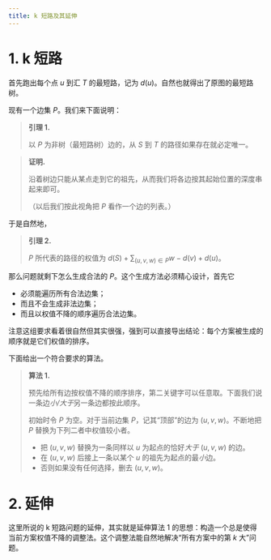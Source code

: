 ```yaml
---
title: k 短路及其延伸
---
```


# 1. k 短路

首先跑出每个点 $u$ 到汇 $T$ 的最短路，记为 $d(u)$。自然也就得出了原图的最短路树。

现有一个边集 $P$。我们来下面说明：

> **引理 1.**
>
> 以 $P$ 为非树（最短路树）边的，从 $S$ 到 $T$ 的路径如果存在就必定唯一。

> **证明.**
>
> 沿着树边只能从某点走到它的祖先，从而我们将各边按其起始位置的深度串起来即可。
>
> （以后我们按此视角把 $P$ 看作一个边的列表。）

于是自然地，

> **引理 2.**
>
> $P$ 所代表的路径的权值为 $d(S)+\sum_{(u,v,w)\in P}w-d(v)+d(u)$。

那么问题就剩下怎么生成合法的 $P$。这个生成方法必须精心设计，首先它

- 必须能遍历所有合法边集；
- 而且不会生成非法边集；
- 而且以权值不降的顺序遍历合法边集。

注意这组要求看着很自然但其实很强，强到可以直接导出结论：每个方案被生成的顺序就是它们权值的排序。

下面给出一个符合要求的算法。

> **算法 1.**
>
> 预先给所有边按权值不降的顺序排序，第二关键字可以任意取。下面我们说一条边*小/大于*另一条边都按此顺序。
>
> 初始时令 $P$ 为空。对于当前边集 $P$，记其“顶部”的边为 $(u,v,w)$。不断地把 $P$ 替换为下列二者中权值较小者。
>
> - 把 $(u,v,w)$ 替换为一条同样以 $u$ 为起点的恰好*大于* $(u,v,w)$ 的边。
> - 在 $(u,v,w)$ 后接上一条以某个 $u$ 的祖先为起点的最*小*边。
> - 否则如果没有任何选择，删去 $(u,v,w)$。

# 2. 延伸

这里所说的 k 短路问题的延伸，其实就是延伸算法 1 的思想：构造一个总是使得当前方案权值不降的调整法。这个调整法能自然地解决“所有方案中的第 $k$ 大”问题。